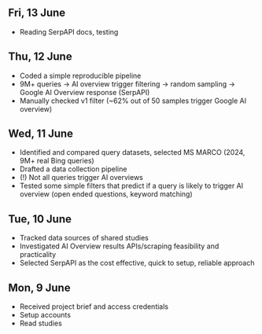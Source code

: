 ## Fri, 13 June

- Reading SerpAPI docs, testing

## Thu, 12 June

- Coded a simple reproducible pipeline
- 9M+ queries -> AI overview trigger filtering -> random sampling -> Google AI Overview response (SerpAPI)
- Manually checked v1 filter (~62% out of 50 samples trigger Google AI overview)

## Wed, 11 June

- Identified and compared query datasets, selected MS MARCO (2024, 9M+ real Bing queries)
- Drafted a data collection pipeline
- (!) Not all queries trigger AI overviews
- Tested some simple filters that predict if a query is likely to trigger AI overview (open ended questions, keyword matching)

## Tue, 10 June

- Tracked data sources of shared studies
- Investigated AI Overview results APIs/scraping feasibility and practicality
- Selected SerpAPI as the cost effective, quick to setup, reliable approach

## Mon, 9 June

- Received project brief and access credentials
- Setup accounts
- Read studies
